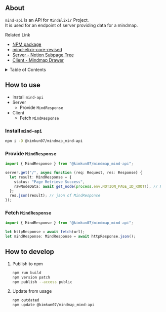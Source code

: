 ## About

`mind-api` is an API for `MindElixir` Project.\
It is used for an endpoint of server providing data for a mindmap.

Related Link

- [NPM package](https://www.npmjs.com/package/@kimkun07/mindmap_mind-api)
- [mind-elixir-core-revised](https://github.com/kimkun07/mindmap_mind-elixir-core-revised)
- [Server - Notion Subpage Tree](https://github.com/kimkun07/mindmap_notion-subpage-tree)
- [Client - Mindmap Drawer](https://github.com/kimkun07/mindmap_mind-elixir-client)

<details>
<summary>Table of Contents</summary>

- [How to use](#how-to-use)
  - [Install `mind-api`](#install-mind-api)
  - [Provide `MindResponse`](#provide-mindresponse)
  - [Fetch `MindResponse`](#fetch-mindresponse)
- [How to develop](#how-to-develop)

</details>

## How to use

- Install `mind-api`
- Server
  - Provide `MindResponse`
- Client
  - Fetch `MindResponse`

### Install `mind-api`

```bash
npm i -D @kimkun07/mindmap_mind-api
```

### Provide `MindResponse`

```ts
import { MindResponse } from "@kimkun07/mindmap_mind-api";

server.get("/", async function (req: Request, res: Response) {
  let result: MindResponse = {
    status: "Page Retrieve Success",
    rawNodeData: await get_node(process.env.NOTION_PAGE_ID_ROOT!), // NodeObj
  };
  res.json(result); // json of MindResponse
});
```

### Fetch `MindResponse`

```ts
import { MindResponse } from "@kimkun07/mindmap_mind-api";

let httpResponse = await fetch(url);
let mindResponse: MindResponse = await httpResponse.json();
```

## How to develop

1. Publish to npm
   ```bash
   npm run build
   npm version patch
   npm publish --access public
   ```
2. Update from usage
   ```bash
   npm outdated
   npm update @kimkun07/mindmap_mind-api
   ```
